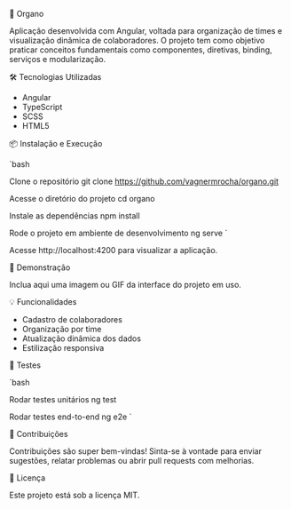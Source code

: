 🚀 Organo

Aplicação desenvolvida com Angular, voltada para organização de times e visualização dinâmica de colaboradores. O projeto tem como objetivo praticar conceitos fundamentais como componentes, diretivas, binding, serviços e modularização.

🛠️ Tecnologias Utilizadas

- Angular
- TypeScript
- SCSS
- HTML5

📦 Instalação e Execução

`bash

Clone o repositório
git clone https://github.com/vagnermrocha/organo.git

Acesse o diretório do projeto
cd organo

Instale as dependências
npm install

Rode o projeto em ambiente de desenvolvimento
ng serve
`

Acesse http://localhost:4200 para visualizar a aplicação.

📸 Demonstração

Inclua aqui uma imagem ou GIF da interface do projeto em uso.

💡 Funcionalidades

- Cadastro de colaboradores
- Organização por time
- Atualização dinâmica dos dados
- Estilização responsiva

🧪 Testes

`bash

Rodar testes unitários
ng test

Rodar testes end-to-end
ng e2e
`

🤝 Contribuições

Contribuições são super bem-vindas! Sinta-se à vontade para enviar sugestões, relatar problemas ou abrir pull requests com melhorias.

📄 Licença

Este projeto está sob a licença MIT.